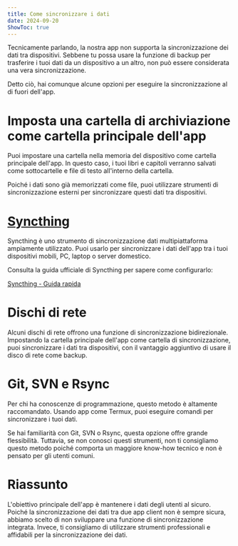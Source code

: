 ```yaml
---
title: Come sincronizzare i dati  
date: 2024-09-20  
ShowToc: true  
---
```


Tecnicamente parlando, la nostra app non supporta la sincronizzazione dei dati tra dispositivi. Sebbene tu possa usare la funzione di backup per trasferire i tuoi dati da un dispositivo a un altro, non può essere considerata una vera sincronizzazione.

Detto ciò, hai comunque alcune opzioni per eseguire la sincronizzazione al di fuori dell'app.

# Imposta una cartella di archiviazione come cartella principale dell'app

Puoi impostare una cartella nella memoria del dispositivo come cartella principale dell'app. In questo caso, i tuoi libri e capitoli verranno salvati come sottocartelle e file di testo all'interno della cartella.

Poiché i dati sono già memorizzati come file, puoi utilizzare strumenti di sincronizzazione esterni per sincronizzare questi dati tra dispositivi.

# [Syncthing](https://play.google.com/store/apps/details?id=com.nutomic.syncthingandroid)

Syncthing è uno strumento di sincronizzazione dati multipiattaforma ampiamente utilizzato. Puoi usarlo per sincronizzare i dati dell'app tra i tuoi dispositivi mobili, PC, laptop o server domestico.

Consulta la guida ufficiale di Syncthing per sapere come configurarlo:

[Syncthing - Guida rapida](https://docs.syncthing.net/intro/getting-started.html#getting-started)

# Dischi di rete

Alcuni dischi di rete offrono una funzione di sincronizzazione bidirezionale. Impostando la cartella principale dell'app come cartella di sincronizzazione, puoi sincronizzare i dati tra dispositivi, con il vantaggio aggiuntivo di usare il disco di rete come backup.

# Git, SVN e Rsync

Per chi ha conoscenze di programmazione, questo metodo è altamente raccomandato. Usando app come Termux, puoi eseguire comandi per sincronizzare i tuoi dati.

Se hai familiarità con Git, SVN o Rsync, questa opzione offre grande flessibilità. Tuttavia, se non conosci questi strumenti, non ti consigliamo questo metodo poiché comporta un maggiore know-how tecnico e non è pensato per gli utenti comuni.

# Riassunto

L'obiettivo principale dell'app è mantenere i dati degli utenti al sicuro. Poiché la sincronizzazione dei dati tra due app client non è sempre sicura, abbiamo scelto di non sviluppare una funzione di sincronizzazione integrata. Invece, ti consigliamo di utilizzare strumenti professionali e affidabili per la sincronizzazione dei dati.
